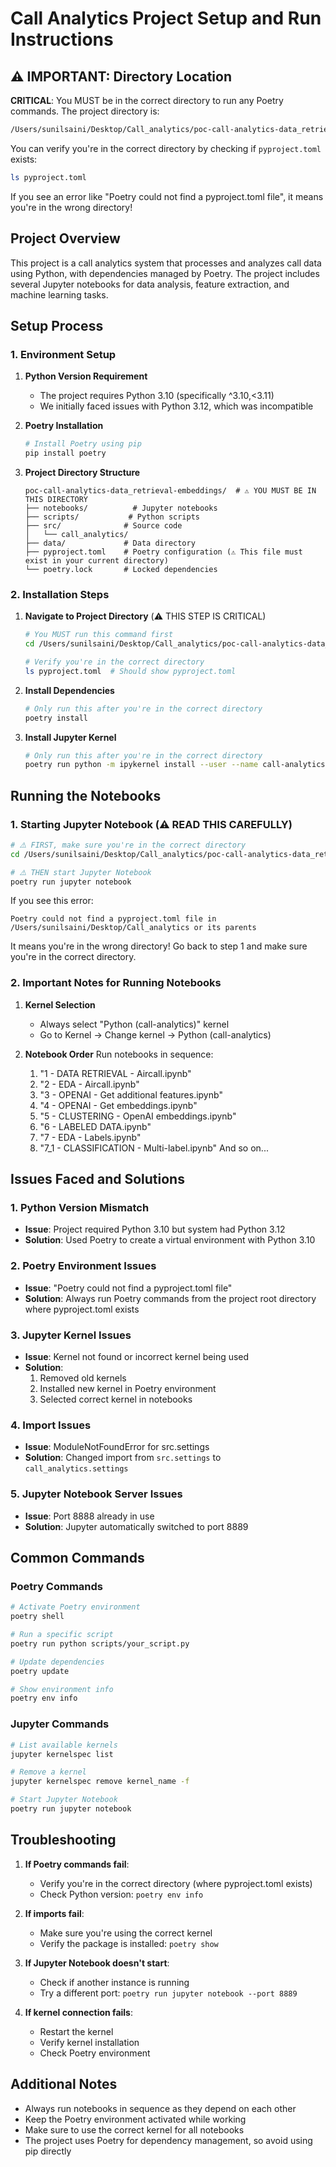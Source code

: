 # Call Analytics Project Setup and Run Instructions

## ⚠️ IMPORTANT: Directory Location
**CRITICAL**: You MUST be in the correct directory to run any Poetry commands. The project directory is:
```bash
/Users/sunilsaini/Desktop/Call_analytics/poc-call-analytics-data_retrieval-embeddings
```

You can verify you're in the correct directory by checking if `pyproject.toml` exists:
```bash
ls pyproject.toml
```

If you see an error like "Poetry could not find a pyproject.toml file", it means you're in the wrong directory!

## Project Overview
This project is a call analytics system that processes and analyzes call data using Python, with dependencies managed by Poetry. The project includes several Jupyter notebooks for data analysis, feature extraction, and machine learning tasks.

## Setup Process

### 1. Environment Setup
1. **Python Version Requirement**
   - The project requires Python 3.10 (specifically ^3.10,<3.11)
   - We initially faced issues with Python 3.12, which was incompatible

2. **Poetry Installation**
   ```bash
   # Install Poetry using pip
   pip install poetry
   ```

3. **Project Directory Structure**
   ```
   poc-call-analytics-data_retrieval-embeddings/  # ⚠️ YOU MUST BE IN THIS DIRECTORY
   ├── notebooks/          # Jupyter notebooks
   ├── scripts/           # Python scripts
   ├── src/              # Source code
   │   └── call_analytics/
   ├── data/             # Data directory
   ├── pyproject.toml    # Poetry configuration (⚠️ This file must exist in your current directory)
   └── poetry.lock       # Locked dependencies
   ```

### 2. Installation Steps
1. **Navigate to Project Directory** (⚠️ THIS STEP IS CRITICAL)
   ```bash
   # You MUST run this command first
   cd /Users/sunilsaini/Desktop/Call_analytics/poc-call-analytics-data_retrieval-embeddings
   
   # Verify you're in the correct directory
   ls pyproject.toml  # Should show pyproject.toml
   ```

2. **Install Dependencies**
   ```bash
   # Only run this after you're in the correct directory
   poetry install
   ```

3. **Install Jupyter Kernel**
   ```bash
   # Only run this after you're in the correct directory
   poetry run python -m ipykernel install --user --name call-analytics --display-name "Python (call-analytics)"
   ```

## Running the Notebooks

### 1. Starting Jupyter Notebook (⚠️ READ THIS CAREFULLY)
```bash
# ⚠️ FIRST, make sure you're in the correct directory
cd /Users/sunilsaini/Desktop/Call_analytics/poc-call-analytics-data_retrieval-embeddings

# ⚠️ THEN start Jupyter Notebook
poetry run jupyter notebook
```

If you see this error:
```
Poetry could not find a pyproject.toml file in /Users/sunilsaini/Desktop/Call_analytics or its parents
```
It means you're in the wrong directory! Go back to step 1 and make sure you're in the correct directory.

### 2. Important Notes for Running Notebooks
1. **Kernel Selection**
   - Always select "Python (call-analytics)" kernel
   - Go to Kernel → Change kernel → Python (call-analytics)

2. **Notebook Order**
   Run notebooks in sequence:
   1. "1 - DATA RETRIEVAL - Aircall.ipynb"
   2. "2 - EDA - Aircall.ipynb"
   3. "3 - OPENAI - Get additional features.ipynb"
   4. "4 - OPENAI - Get embeddings.ipynb"
   5. "5 - CLUSTERING - OpenAI embeddings.ipynb"
   6. "6 - LABELED DATA.ipynb"
   7. "7 - EDA - Labels.ipynb"
   8. "7_1 - CLASSIFICATION - Multi-label.ipynb"
   And so on...

## Issues Faced and Solutions

### 1. Python Version Mismatch
- **Issue**: Project required Python 3.10 but system had Python 3.12
- **Solution**: Used Poetry to create a virtual environment with Python 3.10

### 2. Poetry Environment Issues
- **Issue**: "Poetry could not find a pyproject.toml file"
- **Solution**: Always run Poetry commands from the project root directory where pyproject.toml exists

### 3. Jupyter Kernel Issues
- **Issue**: Kernel not found or incorrect kernel being used
- **Solution**: 
  1. Removed old kernels
  2. Installed new kernel in Poetry environment
  3. Selected correct kernel in notebooks

### 4. Import Issues
- **Issue**: ModuleNotFoundError for src.settings
- **Solution**: Changed import from `src.settings` to `call_analytics.settings`

### 5. Jupyter Notebook Server Issues
- **Issue**: Port 8888 already in use
- **Solution**: Jupyter automatically switched to port 8889

## Common Commands

### Poetry Commands
```bash
# Activate Poetry environment
poetry shell

# Run a specific script
poetry run python scripts/your_script.py

# Update dependencies
poetry update

# Show environment info
poetry env info
```

### Jupyter Commands
```bash
# List available kernels
jupyter kernelspec list

# Remove a kernel
jupyter kernelspec remove kernel_name -f

# Start Jupyter Notebook
poetry run jupyter notebook
```

## Troubleshooting

1. **If Poetry commands fail**:
   - Verify you're in the correct directory (where pyproject.toml exists)
   - Check Python version: `poetry env info`

2. **If imports fail**:
   - Make sure you're using the correct kernel
   - Verify the package is installed: `poetry show`

3. **If Jupyter Notebook doesn't start**:
   - Check if another instance is running
   - Try a different port: `poetry run jupyter notebook --port 8889`

4. **If kernel connection fails**:
   - Restart the kernel
   - Verify kernel installation
   - Check Poetry environment

## Additional Notes
- Always run notebooks in sequence as they depend on each other
- Keep the Poetry environment activated while working
- Make sure to use the correct kernel for all notebooks
- The project uses Poetry for dependency management, so avoid using pip directly 